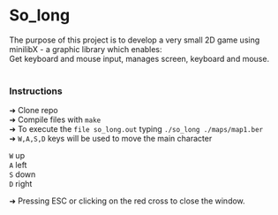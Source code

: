 
# So_long

The purpose of this project is to develop a very small 2D game using minilibX - a graphic library which enables: <br>
Get keyboard and mouse input, manages screen, keyboard and mouse. <br>
<br>

### Instructions

  ➜ Clone repo <br>
  ➜ Compile files with ```make```<br>
  ➜ To execute the ```file so_long.out```  typing ```./so_long ./maps/map1.ber ``` <br>
  ➜ ```W,A,S,D``` keys will be used to move the main character <br>

  ``` W ``` up <br>
  ``` A ``` left <br>
  ``` S ``` down <br>
  ``` D ``` right <br>
        
  ➜ Pressing ESC or clicking on the red cross to close the window. <br>
